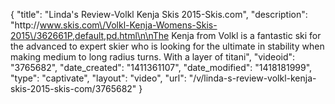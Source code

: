 {
    "title": "Linda's Review-Volkl Kenja Skis 2015-Skis.com",
    "description": "http:\/\/www.skis.com\/Volkl-Kenja-Womens-Skis-2015\/362661P,default,pd.html\n\nThe Kenja from Volkl is a fantastic ski for the advanced to expert skier who is looking for the ultimate in stability when making medium to long radius turns. With a layer of titani",
    "videoid": "3765682",
    "date_created": "1411361107",
    "date_modified": "1418181999",
    "type": "captivate",
    "layout": "video",
    "url": "\/v\/linda-s-review-volkl-kenja-skis-2015-skis-com\/3765682"
}